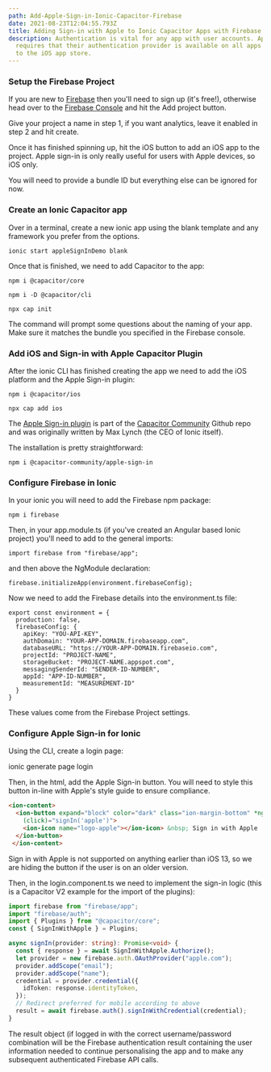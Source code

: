 ```yaml
---
path: Add-Apple-Sign-in-Ionic-Capacitor-Firebase
date: 2021-08-23T12:04:55.793Z
title: Adding Sign-in with Apple to Ionic Capacitor Apps with Firebase
description: Authentication is vital for any app with user accounts. Apple
  requires that their authentication provider is available on all apps submitted
  to the iOS app store.
---
```

### Setup the Firebase Project

If you are new to [Firebase](https://firebase.google.com) then you'll need to sign up (it's free!), otherwise head over to the [Firebase Console](https://console.firebase.google.com) and hit the Add project button.

Give your project a name in step 1, if you want analytics, leave it enabled in step 2 and hit create.

Once it has finished spinning up, hit the iOS button to add an iOS app to the project. Apple sign-in is only really useful for users with Apple devices, so iOS only.

You will need to provide a bundle ID but everything else can be ignored for now.

### Create an Ionic Capacitor app

Over in a terminal, create a new ionic app using the blank template and any framework you prefer from the options.

`ionic start appleSignInDemo blank`

Once that is finished, we need to add Capacitor to the app:

`npm i @capacitor/core`

`npm i -D @capacitor/cli`

`npx cap init`

The command will prompt some questions about the naming of your app. Make sure it matches the bundle you specified in the Firebase console.

### Add iOS and Sign-in with Apple Capacitor Plugin

After the ionic CLI has finished creating the app we need to add the iOS platform and the Apple Sign-in plugin:

`npm i @capacitor/ios`

`npx cap add ios`

The [Apple Sign-in plugin](https://github.com/capacitor-community/apple-sign-in) is part of the [Capacitor Community](https://github.com/capacitor-community) Github repo and was originally written by Max Lynch (the CEO of Ionic itself).

The installation is pretty straightforward:

`npm i @capacitor-community/apple-sign-in`

### Configure Firebase in Ionic

In your ionic you will need to add the Firebase npm package:

`npm i firebase`

Then, in your app.module.ts (if you've created an Angular based Ionic project) you'll need to add to the general imports:

`import firebase from "firebase/app";`

and then above the NgModule declaration:

`firebase.initializeApp(environment.firebaseConfig);`

Now we need to add the Firebase details into the environment.ts file:

```
export const environment = {
  production: false,
  firebaseConfig: {
    apiKey: "YOU-API-KEY",
    authDomain: "YOUR-APP-DOMAIN.firebaseapp.com",
    databaseURL: "https://YOUR-APP-DOMAIN.firebaseio.com",
    projectId: "PROJECT-NAME",
    storageBucket: "PROJECT-NAME.appspot.com",
    messagingSenderId: "SENDER-ID-NUMBER",
    appId: "APP-ID-NUMBER",
    measurementId: "MEASUREMENT-ID"
  }
}
```

These values come from the Firebase Project settings.

### Configure Apple Sign-in for Ionic

Using the CLI, create a login page:

ionic generate page login

Then, in the html, add the Apple Sign-in button. You will need to style this button in-line with Apple's style guide to ensure compliance.

```html
<ion-content>
  <ion-button expand="block" color="dark" class="ion-margin-bottom" *ngIf="iosVersion >= 13"
    (click)="signIn('apple')">
    <ion-icon name="logo-apple"></ion-icon> &nbsp; Sign in with Apple
  </ion-button>
 </ion-content>
```

Sign in with Apple is not supported on anything earlier than iOS 13, so we are hiding the button if the user is on an older version.

Then, in the login.component.ts we need to implement the sign-in logic (this is a Capacitor V2 example for the import of the plugins):

```typescript
import firebase from "firebase/app";
import "firebase/auth";
import { Plugins } from "@capacitor/core";
const { SignInWithApple } = Plugins;

async signIn(provider: string): Promise<void> {
  const { response } = await SignInWithApple.Authorize();
  let provider = new firebase.auth.OAuthProvider("apple.com");
  provider.addScope("email");
  provider.addScope("name");
  credential = provider.credential({
    idToken: response.identityToken,
  });
  // Redirect preferred for mobile according to above
  result = await firebase.auth().signInWithCredential(credential);
}
```

The result object (if logged in with the correct username/password combination will be the Firebase authentication result containing the user information needed to continue personalising the app and to make any subsequent authenticated Firebase API calls.